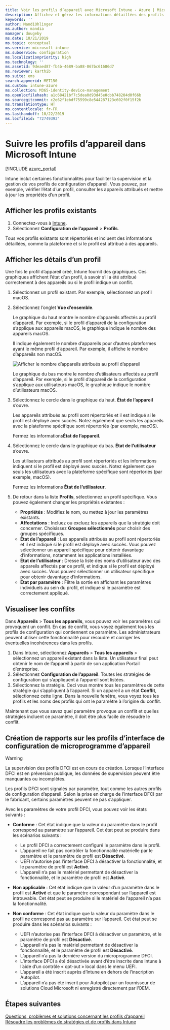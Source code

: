 ```yaml
---
title: Voir les profils d’appareil avec Microsoft Intune - Azure | Microsoft Docs
description: Affichez et gérez les informations détaillées des profils de configuration d’appareil dans Microsoft Intune, consultez un graphique du nombre d’appareils attribués à un profil, et découvrez quels appareils ont des profils attribués ou déployés. Vous pouvez aussi résoudre les problèmes des profils qui ont des paramètres en conflit.
keywords: ''
author: MandiOhlinger
ms.author: mandia
manager: dougeby
ms.date: 10/21/2019
ms.topic: conceptual
ms.service: microsoft-intune
ms.subservice: configuration
ms.localizationpriority: high
ms.technology: ''
ms.assetid: 9deaed87-fb4b-4689-ba88-067bc61686d7
ms.reviewer: karthib
ms.suite: ems
search.appverid: MET150
ms.custom: intune-azure
ms.collection: M365-identity-device-management
ms.openlocfilehash: a1c68421bf7c5dea0d93d45e0cbb748204d0f66b
ms.sourcegitcommit: c2e62f1ebdf75599c8e544287123c602f0f15f2b
ms.translationtype: HT
ms.contentlocale: fr-FR
ms.lasthandoff: 10/22/2019
ms.locfileid: "72749393"
---
```

# <a name="monitor-device-profiles-in-microsoft-intune"></a>Suivre les profils d’appareil dans Microsoft Intune

[!INCLUDE [azure_portal](../includes/azure_portal.md)]

Intune inclut certaines fonctionnalités pour faciliter la supervision et la gestion de vos profils de configuration d’appareil. Vous pouvez, par exemple, vérifier l’état d’un profil, consulter les appareils attribués et mettre à jour les propriétés d’un profil.

## <a name="view-existing-profiles"></a>Afficher les profils existants

1. Connectez-vous à [Intune](https://go.microsoft.com/fwlink/?linkid=2090973).
2. Sélectionnez **Configuration de l’appareil** > **Profils**.

Tous vos profils existants sont répertoriés et incluent des informations détaillées, comme la plateforme et si le profil est attribué à des appareils.

## <a name="view-details-on-a-profile"></a>Afficher les détails d’un profil

Une fois le profil d’appareil créé, Intune fournit des graphiques. Ces graphiques affichent l’état d’un profil, à savoir s’il a été attribué correctement à des appareils ou si le profil indique un conflit.

1. Sélectionnez un profil existant. Par exemple, sélectionnez un profil macOS.
2. Sélectionnez l’onglet **Vue d’ensemble**.

    Le graphique du haut montre le nombre d’appareils affectés au profil d’appareil. Par exemple, si le profil d’appareil de la configuration s’applique aux appareils macOS, le graphique indique le nombre des appareils macOS.

    Il indique également le nombre d’appareils pour d’autres plateformes ayant le même profil d’appareil. Par exemple, il affiche le nombre d’appareils non macOS.

    ![Afficher le nombre d’appareils attribués au profil d’appareil](./media/device-profile-monitor/device-configuration-profile-graphical-chart.png)

    Le graphique du bas montre le nombre d’utilisateurs affectés au profil d’appareil. Par exemple, si le profil d’appareil de la configuration s’applique aux utilisateurs macOS, le graphique indique le nombre d’utilisateurs macOS.

3. Sélectionnez le cercle dans le graphique du haut. **État de l’appareil** s’ouvre.

    Les appareils attribués au profil sont répertoriés et il est indiqué si le profil est déployé avec succès. Notez également que seuls les appareils avec la plateforme spécifique sont répertoriés (par exemple, macOS).

    Fermez les informations**État de l’appareil**.

4. Sélectionnez le cercle dans le graphique du bas. **État de l’utilisateur** s’ouvre. 

    Les utilisateurs attribués au profil sont répertoriés et les informations indiquent si le profil est déployé avec succès. Notez également que seuls les utilisateurs avec la plateforme spécifique sont répertoriés (par exemple, macOS).

    Fermez les informations **État de l’utilisateur**.

5. De retour dans la liste **Profils**, sélectionnez un profil spécifique. Vous pouvez également changer les propriétés existantes :
    - **Propriétés** : Modifiez le nom, ou mettez à jour les paramètres existants.
    - **Affectations** : Incluez ou excluez les appareils que la stratégie doit concerner. Choisissez **Groupes sélectionnés** pour choisir des groupes spécifiques.
    - **État de l’appareil** : Les appareils attribués au profil sont répertoriés et il est indiqué si le profil est déployé avec succès. Vous pouvez sélectionner un appareil spécifique pour obtenir davantage d’informations, notamment les applications installées.
    - **État de l’utilisateur** : Dresse la liste des noms d’utilisateur avec des appareils affectés par ce profil, et indique si le profil est déployé avec succès. Vous pouvez sélectionner un utilisateur spécifique pour obtenir davantage d’informations.
    - **État par paramètre** : Filtre la sortie en affichant les paramètres individuels au sein du profil, et indique si le paramètre est correctement appliqué.

## <a name="view-conflicts"></a>Visualiser les conflits

Dans **Appareils** > **Tous les appareils**, vous pouvez voir les paramètres qui provoquent un conflit. En cas de conflit, vous voyez également tous les profils de configuration qui contiennent ce paramètre. Les administrateurs peuvent utiliser cette fonctionnalité pour résoudre et corriger les éventuelles incohérences dans les profils.

1. Dans Intune, sélectionnez **Appareils** > **Tous les appareils** > sélectionnez un appareil existant dans la liste. Un utilisateur final peut obtenir le nom de l’appareil à partir de son application Portail d’entreprise.
2. Sélectionnez **Configuration de l’appareil**. Toutes les stratégies de configuration qui s’appliquent à l’appareil sont listées.
3. Sélectionnez la stratégie. Ceci vous montre tous les paramètres de cette stratégie qui s’appliquent à l’appareil. Si un appareil a un état **Conflit**, sélectionnez cette ligne. Dans la nouvelle fenêtre, vous voyez tous les profils et les noms des profils qui ont le paramètre à l’origine du conflit.

Maintenant que vous savez quel paramètre provoque un conflit et quelles stratégies incluent ce paramètre, il doit être plus facile de résoudre le conflit. 

## <a name="device-firmware-configuration-interface-profile-reporting"></a>Création de rapports sur les profils d’interface de configuration de microprogramme d’appareil

> [!WARNING]
> La supervision des profils DFCI est en cours de création. Lorsque l’interface DFCI est en préversion publique, les données de supervision peuvent être manquantes ou incomplètes.

Les profils DFCI sont signalés par paramètre, tout comme les autres profils de configuration d’appareil. Selon la prise en charge de l’interface DFCI par le fabricant, certains paramètres peuvent ne pas s’appliquer.

Avec les paramètres de votre profil DFCI, vous pouvez voir les états suivants :

- **Conforme** : Cet état indique que la valeur du paramètre dans le profil correspond au paramètre sur l’appareil. Cet état peut se produire dans les scénarios suivants :

  - Le profil DFCI a correctement configuré le paramètre dans le profil.
  - L’appareil ne fait pas contrôler la fonctionnalité matérielle par le paramètre et le paramètre de profil est **Désactivé**.
  - UEFI n’autorise pas l’interface DFCI à désactiver la fonctionnalité, et le paramètre de profil est **Activé**.
  - L’appareil n’a pas le matériel permettant de désactiver la fonctionnalité, et le paramètre de profil est **Activé**.

- **Non applicable** : Cet état indique que la valeur d’un paramètre dans le profil est **Activé** et que le paramètre correspondant sur l’appareil est introuvable. Cet état peut se produire si le matériel de l’appareil n’a pas la fonctionnalité.

- **Non conforme** : Cet état indique que la valeur du paramètre dans le profil ne correspond pas au paramètre sur l’appareil. Cet état peut se produire dans les scénarios suivants :

  - UEFI n’autorise pas l’interface DFCI à désactiver un paramètre, et le paramètre de profil est **Désactivé**.
  - L’appareil n’a pas le matériel permettant de désactiver la fonctionnalité, et le paramètre de profil est **Désactivé**.
  - L’appareil n’a pas la dernière version du microprogramme DFCI.
  - L’interface DFCI a été désactivée avant d’être inscrite dans Intune à l’aide d’un contrôle « opt-out » local dans le menu UEFI.
  - L’appareil a été inscrit auprès d’Intune en dehors de l’inscription Autopilot.
  - L’appareil n’a pas été inscrit pour Autopilot par un fournisseur de solutions Cloud Microsoft ni enregistré directement par l’OEM.

## <a name="next-steps"></a>Étapes suivantes

[Questions, problèmes et solutions concernant les profils d’appareil](device-profile-troubleshoot.md)  
[Résoudre les problèmes de stratégies et de profils dans Intune](troubleshoot-policies-in-microsoft-intune.md)
